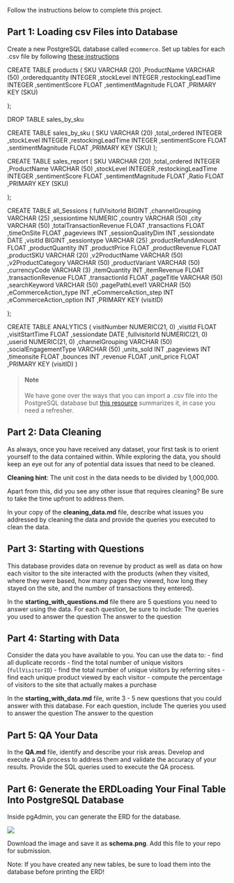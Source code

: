 Follow the instructions below to complete this project.

## Part 1: Loading csv Files into Database

Create a new PostgreSQL database called `ecommerce`. Set up tables for each .csv file by following [these instructions](https://www.postgresqltutorial.com/postgresql-tutorial/import-csv-file-into-posgresql-table/)




CREATE TABLE products (
	 SKU VARCHAR (20)
	,ProductName VARCHAR (50)
	,orderedquantity INTEGER
	,stockLevel INTEGER
	,restockingLeadTime INTEGER
	,sentimentScore FLOAT
	,sentimentMagnitude FLOAT
	,PRIMARY KEY (SKU)
	

);

DROP TABLE sales_by_sku

CREATE TABLE sales_by_sku (
	 SKU VARCHAR (20)
	,total_ordered INTEGER
	,stockLevel INTEGER
	,restockingLeadTime INTEGER
	,sentimentScore FLOAT
	,sentimentMagnitude FLOAT
	,PRIMARY KEY (SKU)
);



CREATE TABLE sales_report (
	 SKU VARCHAR (20)
	,total_ordered INTEGER
	,ProductName VARCHAR (50)
	,stockLevel INTEGER
	,restockingLeadTime INTEGER
	,sentimentScore FLOAT
	,sentimentMagnitude FLOAT
	,Ratio FLOAT
	,PRIMARY KEY (SKU)
	

);


CREATE TABLE all_Sessions (
	 fullVisitorId BIGINT
	,channelGrouping VARCHAR (25)
	,sessiontime NUMERIC
	,country VARCHAR (50)
	,city VARCHAR (50)
	,totalTransactionRevenue FLOAT
	,transactions FLOAT
	,timeOnSite FLOAT
	,pageviews INT
	,sessionQualityDim INT
	,sessiondate DATE
	,visitId BIGINT
	,sessiontype VARCHAR (25)
	,productRefundAmount FLOAT
	,productQuantity INT
	,productPrice FLOAT
	,productRevenue FLOAT
	,productSKU VARCHAR (20)
	,v2ProductName VARCHAR (50)
	,v2ProductCategory VARCHAR (50)
	,productVariant VARCHAR (50)
	,currencyCode VARCHAR (3)
	,itemQuantity INT
	,itemRevenue FLOAT
	,transactionRevenue FLOAT
	,transactionId FLOAT
	,pageTitle VARCHAR (50)
	,searchKeyword VARCHAR (50)
	,pagePathLevel1 VARCHAR (50)
	,eCommerceAction_type INT
	,eCommerceAction_step INT
	,eCommerceAction_option INT
	,PRIMARY KEY (visitID)
	

);


CREATE TABLE ANALYTICS (
	 visitNumber NUMERIC(21, 0)
	,visitId FLOAT
	,visitStartTime FLOAT
	,sessiondate DATE
	,fullvisitorId NUMERIC(21, 0)
	,userid NUMERIC(21, 0)
	,channelGrouping VARCHAR (50)
	,socialEngagementType VARCHAR (50)
	,units_sold INT
	,pageviews INT
	,timeonsite FLOAT
	,bounces INT
	,revenue FLOAT
	,unit_price FLOAT
	,PRIMARY KEY (visitID)
)





> #### Note
> We have gone over the ways that you can import a .csv file into the PostgreSQL database but [this resource](https://www.youtube.com/watch?v=6Jf7eTkIaR4) summarizes it, in case you need a refresher.


## Part 2: Data Cleaning

As always, once you have received any dataset, your first task is to orient yourself to the data contained within. While exploring the data, you should keep an eye out for any of potential data issues that need to be cleaned. 

**Cleaning hint**: The unit cost in the data needs to be divided by 1,000,000. 

Apart from this, did you see any other issue that requires cleaning? Be sure to take the time upfront to address them.

In your copy of the **cleaning_data.md** file, describe what issues you addressed by cleaning the data and provide the queries you executed to clean the data.

## Part 3: Starting with Questions

This database provides data on revenue by product as well as data on how each visitor to the site interacted with the products (when they visited, where they were based, how many pages they viewed, how long they stayed on the site, and the number of transactions they entered).
 
In the **starting_with_questions.md** file there are 5 questions you need to answer using the data. For each question, be sure to include:
The queries you used to answer the question
The answer to the question
 

## Part 4: Starting with Data

Consider the data you have available to you.  You can use the data to:
    - find all duplicate records
    - find the total number of unique visitors (`fullVisitorID`)
    - find the total number of unique visitors by referring sites
    - find each unique product viewed by each visitor
    - compute the percentage of visitors to the site that actually makes a purchase
    

In the **starting_with_data.md** file, write 3 - 5 new questions that you could answer with this database. For each question, include
The queries you used to answer the question
The answer to the question
    

## Part 5: QA Your Data

In the **QA.md** file, identify and describe your risk areas. Develop and execute a QA process to address them and validate the accuracy of your results. Provide the SQL queries used to execute the QA process.


## Part 6: Generate the ERDLoading Your Final Table Into PostgreSQL Database

Inside pgAdmin, you can generate the ERD for the database. 

![](https://i.imgur.com/KxVRJD3.png)

Download the image and save it as **schema.png**. Add this file to your repo for submission.

Note: If you have created any new tables, be sure to load them into the database before printing the ERD!
